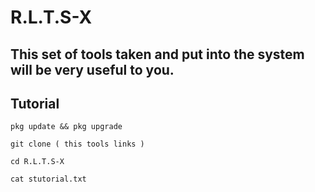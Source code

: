 # R.L.T.S-X
This set of tools taken and put into the system will be very useful to you.
---
## Tutorial
```
pkg update && pkg upgrade
```
```
git clone ( this tools links )
```
```
cd R.L.T.S-X
```
```
cat stutorial.txt
```
